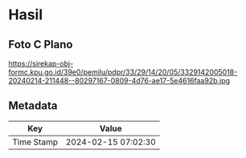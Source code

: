# Hasil

## Foto C Plano

https://sirekap-obj-formc.kpu.go.id/39e0/pemilu/pdpr/33/29/14/20/05/3329142005018-20240214-211448--80297167-0809-4d76-ae17-5e4616faa92b.jpg


## Metadata

| Key        | Value               |
| ---------- | ------------------- |
| Time Stamp | 2024-02-15 07:02:30 |



